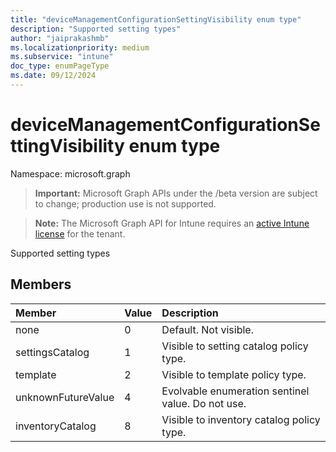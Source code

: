 ```yaml
---
title: "deviceManagementConfigurationSettingVisibility enum type"
description: "Supported setting types"
author: "jaiprakashmb"
ms.localizationpriority: medium
ms.subservice: "intune"
doc_type: enumPageType
ms.date: 09/12/2024
---
```


# deviceManagementConfigurationSettingVisibility enum type

Namespace: microsoft.graph

> **Important:** Microsoft Graph APIs under the /beta version are subject to change; production use is not supported.

> **Note:** The Microsoft Graph API for Intune requires an [active Intune license](https://go.microsoft.com/fwlink/?linkid=839381) for the tenant.

Supported setting types

## Members
|Member|Value|Description|
|:---|:---|:---|
|none|0|Default. Not visible.|
|settingsCatalog|1|Visible to setting catalog policy type.|
|template|2|Visible to template policy type.|
|unknownFutureValue|4|Evolvable enumeration sentinel value. Do not use.|
|inventoryCatalog|8|Visible to inventory catalog policy type.|
